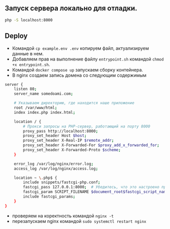 ## Запуск сервера локально для отладки.
```bash
php -S localhost:8000
```

## Deploy
- Командой `cp example.env .env` копируем файл, актуализируем данные в нем.
- Добавляем прав на выполнение файлу `entrypoint.sh` командой `chmod +x entrypoint.sh`.
- Командой `docker compose up` запускаем сборку контейнера.
- В nginx создаем запись домена со следующим содержимым

```bash
server {
    listen 80;
    server_name somedoami.com;

    # Указываем директорию, где находится наше приложение
    root /var/www/html;
    index index.php index.html;

    location / {
        # Прокси запросы на PHP-сервер, работающий на порту 8000
        proxy_pass http://localhost:8000;
        proxy_set_header Host $host;
        proxy_set_header X-Real-IP $remote_addr;
        proxy_set_header X-Forwarded-For $proxy_add_x_forwarded_for;
        proxy_set_header X-Forwarded-Proto $scheme;
    }

    error_log /var/log/nginx/error.log;
    access_log /var/log/nginx/access.log;

    location ~ \.php$ {
        include snippets/fastcgi-php.conf;
        fastcgi_pass 127.0.0.1:8000;  # Убедитесь, что это настроено правильно
        fastcgi_param SCRIPT_FILENAME $document_root$fastcgi_script_name;
        include fastcgi_params;
    }
}
```
- проверяем на коректность командой  `nginx -t`
- перезапускаем nginx командой `sudo systemctl restart nginx`